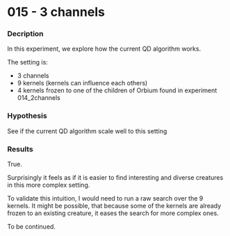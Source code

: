 # 015 - 3 channels

### Decription

In this experiment, we explore how the current QD algorithm works.

The setting is:
- 3 channels
- 9 kernels (kernels can influence each others)
- 4 kernels frozen to one of the children of Orbium found in experiment 014_2channels

### Hypothesis
See if the current QD algorithm scale well to this setting

### Results
True.

Surprisingly it feels as if it is easier to find interesting and diverse creatures in this more complex setting.

To validate this intuition, I would need to run a raw search over the 9 kernels. It might be possible, that because some of the kernels are already frozen to an existing creature, it eases the search for more complex ones.

To be continued.